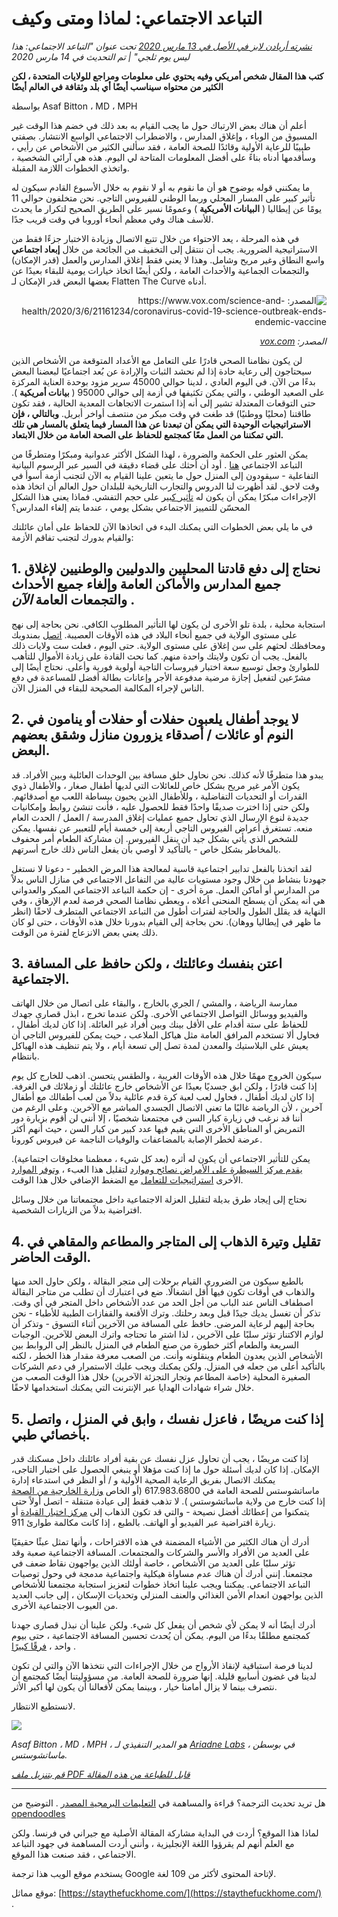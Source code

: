 # التباعد الاجتماعي: لماذا ومتى وكيف

_[نشرته أريادن لابز في الأصل في 13 مارس 2020](https://www.ariadnelabs.org/resources/articles/news/social-distancing-this-is-not-a-snow-day) تحت عنوان "التباعد الاجتماعي: هذا ليس يوم ثلجي" | تم التحديث في 14 مارس 2020_

**كتب هذا المقال شخص أمريكي وفيه يحتوي على معلومات ومراجع للولايات المتحدة ، لكن الكثير من محتواه سيناسب أيضًا أي بلد وثقافة في العالم أيضًا**

بواسطة Asaf Bitton ، MD ، MPH

أعلم أن هناك بعض الارتباك حول ما يجب القيام به بعد ذلك في خضم هذا الوقت غير المسبوق من الوباء ، وإغلاق المدارس ، والاضطراب الاجتماعي الواسع الانتشار. بصفتي طبيبًا للرعاية الأولية وقائدًا للصحة العامة ، فقد سألني الكثير من الأشخاص عن رأيي ، وسأقدمها أدناه بناءً على أفضل المعلومات المتاحة لي اليوم. هذه هي آرائي الشخصية ، واتخذي الخطوات اللازمة المقبلة.

ما يمكنني قوله بوضوح هو أن ما نقوم به أو لا نقوم به خلال الأسبوع القادم سيكون له تأثير كبير على المسار المحلي وربما الوطني للفيروس التاجي. نحن متخلفون حوالي 11 يومًا عن إيطاليا ( **البيانات الأمريكية** ) وعمومًا نسير على الطريق الصحيح لتكرار ما يحدث للأسف هناك وفي معظم أنحاء أوروبا في وقت قريب جدًا.

في هذه المرحلة ، يعد الاحتواء من خلال تتبع الاتصال وزيادة الاختبار جزءًا فقط من الاستراتيجية الضرورية. يجب أن ننتقل إلى التخفيف من الجائحة من خلال **إبعاد اجتماعي** واسع النطاق وغير مريح وشامل. وهذا لا يعني فقط إغلاق المدارس والعمل (قدر الإمكان) والتجمعات الجماعية والأحداث العامة ، ولكن أيضًا اتخاذ خيارات يومية للبقاء بعيدًا عن بعضها البعض قدر الإمكان لـ Flatten The Curve أدناه.

<center style=";text-align:right;direction:rtl"><img src="/graph.jpeg" alt="المصدر: https://www.vox.com/science-and-health/2020/3/6/21161234/coronavirus-covid-19-science-outbreak-ends-endemic-vaccine"><p style=";text-align:right;direction:rtl"><em>المصدر: <a href="https://www.vox.com/science-and-health/2020/3/6/21161234/coronavirus-covid-19-science-outbreak-ends-endemic-vaccine">vox.com</a></em></p></center>

لن يكون نظامنا الصحي قادرًا على التعامل مع الأعداد المتوقعة من الأشخاص الذين سيحتاجون إلى رعاية حادة إذا لم نحشد الثبات والإرادة عن بُعد اجتماعيًا لبعضنا البعض بدءًا من الآن. في اليوم العادي ، لدينا حوالي 45000 سرير مزود بوحدة العناية المركزة على الصعيد الوطني ، والتي يمكن تكثيفها في أزمة إلى حوالي 95000 ( **بيانات أمريكية** ). حتى التوقعات المعتدلة تشير إلى أنه إذا استمرت الاتجاهات المعدية الحالية ، فقد تكون طاقتنا (محليًا ووطنيًا) قد طغت في وقت مبكر من منتصف أواخر أبريل. **وبالتالي ، فإن الاستراتيجيات الوحيدة التي يمكن أن تبعدنا عن هذا المسار فيما يتعلق بالمسار هي تلك التي تمكننا من العمل معًا كمجتمع للحفاظ على الصحة العامة من خلال الابتعاد.**

يمكن العثور على الحكمة والضرورة ، لهذا الشكل الأكثر عدوانية ومبكرًا ومتطرفًا من التباعد الاجتماعي [هنا](https://www.nytimes.com/interactive/2020/03/13/opinion/coronavirus-trump-response.html?action=click&module=Opinion&pgtype=Homepage--) . أود أن أحثك على قضاء دقيقة في السير عبر الرسوم البيانية التفاعلية - سيقودون إلى المنزل حول ما يتعين علينا القيام به الآن لتجنب أزمة أسوأ في وقت لاحق. لقد أظهرت لنا الدروس والتجارب التاريخية للبلدان حول العالم أن اتخاذ هذه الإجراءات مبكرًا يمكن أن يكون له [تأثير كبير](https://bmcpublichealth.biomedcentral.com/articles/10.1186/s12889-018-5446-1) على حجم التفشي. فماذا يعني هذا الشكل المحسّن للتمييز الاجتماعي بشكل يومي ، عندما يتم إلغاء المدارس؟

في ما يلي بعض الخطوات التي يمكنك البدء في اتخاذها الآن للحفاظ على أمان عائلتك والقيام بدورك لتجنب تفاقم الأزمة:

## 1\. نحتاج إلى دفع قادتنا المحليين والدوليين والوطنيين لإغلاق جميع المدارس والأماكن العامة وإلغاء جميع الأحداث والتجمعات العامة _الآن_ .

استجابة محلية ، بلدة تلو الأخرى لن يكون لها التأثير المطلوب الكافي. نحن بحاجة إلى نهج على مستوى الولاية في جميع أنحاء البلاد في هذه الأوقات العصيبة. [اتصل](https://www.house.gov/representatives/find-your-representative) بمندوبك ومحافظك لحثهم على سن إغلاق على مستوى الولاية. حتى اليوم ، فعلت ست ولايات ذلك بالفعل. يجب أن تكون ولايتك واحدة منهم. كما نحث القادة على زيادة الأموال للتأهب للطوارئ وجعل توسيع سعة اختبار فيروسات التاجية أولوية فورية وأعلى. نحتاج أيضًا إلى مشرّعين لتفعيل إجازة مرضية مدفوعة الأجر وإعانات بطالة أفضل للمساعدة في دفع الناس لإجراء المكالمة الصحيحة للبقاء في المنزل الآن.

## 2\. لا يوجد أطفال يلعبون حفلات أو حفلات أو ينامون في النوم أو عائلات / أصدقاء يزورون منازل وشقق بعضهم البعض.

يبدو هذا متطرفًا لأنه كذلك. نحن نحاول خلق مسافة بين الوحدات العائلية وبين الأفراد. قد يكون الأمر غير مريح بشكل خاص للعائلات التي لديها أطفال صغار ، والأطفال ذوي القدرات أو التحديات التفاضلية ، وللأطفال الذين يحبون ببساطة اللعب مع أصدقائهم. ولكن حتى إذا اخترت صديقًا واحدًا فقط للحصول عليه ، فأنت تنشئ روابط وإمكانيات جديدة لنوع الإرسال الذي تحاول جميع عمليات إغلاق المدرسة / العمل / الحدث العام منعه. تستغرق أعراض الفيروس التاجي أربعة إلى خمسة أيام للتعبير عن نفسها. يمكن للشخص الذي يأتي بشكل جيد أن ينقل الفيروس. إن مشاركة الطعام أمر محفوف بالمخاطر بشكل خاص - بالتأكيد لا أوصي بأن يفعل الناس ذلك خارج أسرتهم.

لقد اتخذنا بالفعل تدابير اجتماعية قاسية لمعالجة هذا المرض الخطير - دعونا لا نستغل جهودنا بنشاط من خلال وجود مستويات عالية من التفاعل الاجتماعي في منازل الناس بدلاً من المدارس أو أماكن العمل. مرة أخرى - إن حكمة التباعد الاجتماعي المبكر والعدواني هي أنه يمكن أن يسطح المنحنى أعلاه ، ويعطي نظامنا الصحي فرصة لعدم الإرهاق ، وفي النهاية قد يقلل الطول والحاجة لفترات أطول من التباعد الاجتماعي المتطرف لاحقًا (انظر ما ظهر في إيطاليا ووهان). نحن بحاجة إلى القيام بدورنا خلال هذه الأوقات ، حتى لو كان ذلك يعني بعض الانزعاج لفترة من الوقت.

## 3\. اعتن بنفسك وعائلتك ، ولكن حافظ على المسافة الاجتماعية.

ممارسة الرياضة ، والمشي / الجري بالخارج ، والبقاء على اتصال من خلال الهاتف والفيديو ووسائل التواصل الاجتماعي الأخرى. ولكن عندما تخرج ، ابذل قصارى جهدك للحفاظ على ستة أقدام على الأقل بينك وبين أفراد غير العائلة. إذا كان لديك أطفال ، فحاول ألا تستخدم المرافق العامة مثل هياكل الملاعب ، حيث يمكن للفيروس التاجي أن يعيش على البلاستيك والمعدن لمدة تصل إلى تسعة أيام ، ولا يتم تنظيف هذه الهياكل بانتظام.

سيكون الخروج مهمًا خلال هذه الأوقات الغريبة ، والطقس يتحسن. اذهب للخارج كل يوم إذا كنت قادرًا ، ولكن ابق جسديًا بعيدًا عن الأشخاص خارج عائلتك أو زملائك في الغرفة. إذا كان لديك أطفال ، فحاول لعب لعبة كرة قدم عائلية بدلاً من لعب أطفالك مع أطفال آخرين ، لأن الرياضة غالبًا ما تعني الاتصال الجسدي المباشر مع الآخرين. وعلى الرغم من أننا قد نرغب في زيارة كبار السن في مجتمعنا شخصيًا ، إلا أنني لن أقوم بزيارة دور التمريض أو المناطق الأخرى التي يقيم فيها عدد كبير من كبار السن ، حيث أنهم أكثر عرضة لخطر الإصابة بالمضاعفات والوفيات الناجمة عن فيروس كورونا.

يمكن للتأثير الاجتماعي أن يكون له أثره (بعد كل شيء ، معظمنا مخلوقات اجتماعية). [يقدم مركز السيطرة على الأمراض نصائح وموارد](https://www.cdc.gov/coronavirus/2019-ncov/about/coping.html) لتقليل هذا العبء ، [وتوفر الموارد](https://www.verywellmind.com/managing-coronavirus-anxiety-4798909) الأخرى [استراتيجيات للتعامل](https://www.verywellmind.com/managing-coronavirus-anxiety-4798909) مع الضغط الإضافي خلال هذا الوقت.

نحتاج إلى إيجاد طرق بديلة لتقليل العزلة الاجتماعية داخل مجتمعاتنا من خلال وسائل افتراضية بدلاً من الزيارات الشخصية.

## 4\. تقليل وتيرة الذهاب إلى المتاجر والمطاعم والمقاهي في الوقت الحاضر.

بالطبع سيكون من الضروري القيام برحلات إلى متجر البقالة ، ولكن حاول الحد منها والذهاب في أوقات تكون فيها أقل انشغالًا. ضع في اعتبارك أن تطلب من متاجر البقالة اصطفاف الناس عند الباب من أجل الحد من عدد الأشخاص داخل المتجر في أي وقت. تذكر أن تغسل يديك جيدًا قبل وبعد رحلتك. وترك الأقنعة والقفازات الطبية للأطباء - نحن بحاجة إليهم لرعاية المرضى. حافظ على المسافة من الآخرين أثناء التسوق - وتذكر أن لوازم الاكتناز تؤثر سلبًا على الآخرين ، لذا اشترِ ما تحتاجه واترك البعض للآخرين. الوجبات السريعة والطعام أكثر خطورة من صنع الطعام في المنزل بالنظر إلى الروابط بين الأشخاص الذين يعدون الطعام وينقلونه وأنت. من الصعب معرفة مقدار هذا الخطر ، لكنه بالتأكيد أعلى من جعله في المنزل. ولكن يمكنك ويجب عليك الاستمرار في دعم الشركات الصغيرة المحلية (خاصة المطاعم وتجار التجزئة الآخرين) خلال هذا الوقت الصعب من خلال شراء شهادات الهدايا عبر الإنترنت التي يمكنك استخدامها لاحقًا.

## 5\. إذا كنت مريضًا ، فاعزل نفسك ، وابق في المنزل ، واتصل بأخصائي طبي.

إذا كنت مريضًا ، يجب أن تحاول عزل نفسك عن بقية أفراد عائلتك داخل مسكنك قدر الإمكان. إذا كان لديك أسئلة حول ما إذا كنت مؤهلا أو ينبغي الحصول على اختبار التاجى، يمكنك الاتصال بفريق الرعاية الصحية الأولية و / أو النظر في استدعاء إدارة ماساتشوستس للصحة العامة في 617.983.6800 (أو الخاص [وزارة الخارجية من الصحة](https://www.cdc.gov/coronavirus/2019-ncov/downloads/Phone-Numbers_State-and-Local-Health-Departments.pdf) إذا كنت خارج من ولاية ماساتشوستس ). لا تذهب فقط إلى عيادة متنقلة - اتصل أولاً حتى يتمكنوا من إعطائك أفضل نصيحة - والتي قد تكون الذهاب إلى [مركز اختبار القيادة](https://www.theverge.com/2020/3/11/21174880/coronavirus-testing-drive-thru-colorado-connecticut-washington) أو زيارة افتراضية عبر الفيديو أو الهاتف. بالطبع ، إذا كانت مكالمة طوارئ 911.

أدرك أن هناك الكثير من الأشياء المضمنة في هذه الاقتراحات ، وأنها تمثل عبئًا حقيقيًا على العديد من الأفراد والأسر والشركات والمجتمعات. المسافة الاجتماعية صعبة وقد تؤثر سلبًا على العديد من الأشخاص ، خاصة أولئك الذين يواجهون نقاط ضعف في مجتمعنا. إنني أدرك أن هناك عدم مساواة هيكلية واجتماعية مدمجة في وحول توصيات التباعد الاجتماعي. يمكننا ويجب علينا اتخاذ خطوات لتعزيز استجابة مجتمعنا للأشخاص الذين يواجهون انعدام الأمن الغذائي والعنف المنزلي وتحديات الإسكان ، إلى جانب العديد من العيوب الاجتماعية الأخرى.

أدرك أيضًا أنه لا يمكن لأي شخص أن يفعل كل شيء. ولكن علينا أن نبذل قصارى جهدنا كمجتمع مطلقًا بدءًا من اليوم. يمكن أن يُحدث تحسين المسافة الاجتماعية ، حتى بيوم واحد ، [فرقًا كبيرًا](https://www.ncbi.nlm.nih.gov/pubmed/19400970/) .

لدينا فرصة استباقية لإنقاذ الأرواح من خلال الإجراءات التي نتخذها الآن والتي لن تكون لدينا في غضون أسابيع قليلة. إنها ضرورة للصحة العامة. من مسؤوليتنا أيضًا كمجتمع أن نتصرف بينما لا يزال أمامنا خيار ، وبينما يمكن لأفعالنا أن يكون لها أكبر الأثر.

لانستطيع الانتظار.

![](/signature.png)

_Asaf Bitton ، MD ، MPH ، هو المدير التنفيذي لـ [Ariadne Labs](https://www.ariadnelabs.org) في بوسطن ، ماساتشوستس._

_[قم بتنزيل ملف PDF قابل للطباعة من هذه المقالة](https://www.ariadnelabs.org/wp-content/uploads/sites/2/2020/03/Social-Distancing-This-is-Not-a-Snow-Day-Bitton.pdf)_

---

هل تريد تحديث الترجمة؟ قراءة والمساهمة في [التعليمات البرمجية المصدر](https://github.com/vvo/istayhome.info) . التوضيح من [opendoodles](https://generator.opendoodles.com/)

لماذا هذا الموقع؟ أردت في البداية مشاركة المقالة الأصلية مع جيراني في فرنسا. ولكن مع العلم أنهم لم يقرؤوا اللغة الإنجليزية ، وأنني أردت المساهمة في جهود التباعد الاجتماعي ، فقد صنعت هذا الموقع.

يستخدم موقع الويب هذا ترجمة Google لإتاحة المحتوى لأكثر من 109 لغة.

موقع مماثل: [https://staythefuckhome.com/](https://staythefuckhome.com/) .